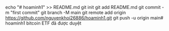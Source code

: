 echo "# hoaminh1" >> README.md
git init
git add README.md
git commit -m "first commit"
git branch -M main
git remote add origin https://github.com/nguyenkhoi26886/hoaminh1.git
git push -u origin main# hoaminh1
bitcoin ETF đã được duyệt
